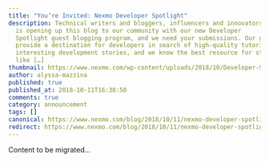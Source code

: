 ```yaml
---
title: "You’re Invited: Nexmo Developer Spotlight"
description: Technical writers and bloggers, influencers and innovators! Nexmo
  is opening up this blog to our community with our new Developer
  Spotlight guest blogging program, and we need your submissions. Our goal is to
  provide a destination for developers in search of high-quality tutorials and
  interesting development stories, and we know the best resource for stories
  like […]
thumbnail: https://www.nexmo.com/wp-content/uploads/2018/10/Developer-Spotlight.png
author: alyssa-mazzina
published: true
published_at: 2018-10-11T16:38:50
comments: true
category: announcement
tags: []
canonical: https://www.nexmo.com/blog/2018/10/11/nexmo-developer-spotlight
redirect: https://www.nexmo.com/blog/2018/10/11/nexmo-developer-spotlight
---
```

Content to be migrated...